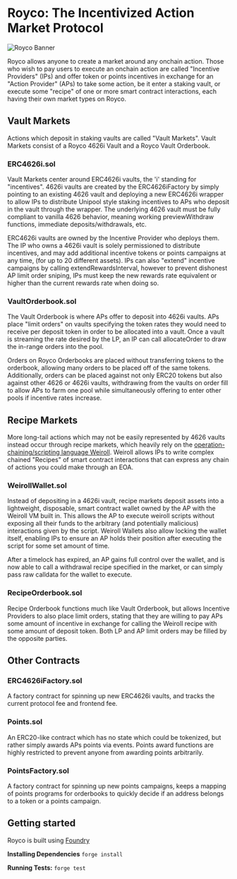 # Royco: The Incentivized Action Market Protocol
![Royco Banner](./roycobanner.png)

Royco allows anyone to create a market around any onchain action. Those who wish to pay users to execute an onchain action are called "Incentive Providers" (IPs) and offer token or points incentives in exchange for an "Action Provider" (APs) to take some action, be it enter a staking vault, or execute some "recipe" of one or more smart contract interactions, each having their own market types on Royco.

## Vault Markets
Actions which deposit in staking vaults are called "Vault Markets". Vault Markets consist of a Royco 4626i Vault and a Royco Vault Orderbook.
### ERC4626i.sol
Vault Markets center around ERC4626i vaults, the 'i' standing for "incentives". 4626i vaults are created by the ERC4626iFactory by simply pointing to an existing 4626 vault and deploying a new ERC4626i wrapper to allow IPs to distribute Unipool style staking incentives to APs who deposit in the vault through the wrapper. The underlying 4626 vault must be fully compliant to vanilla 4626 behavior, meaning working previewWithdraw functions, immediate deposits/withdrawals, etc.

ERC4626i vaults are owned by the Incentive Provider who deploys them. The IP who owns a 4626i vault is solely permissioned to distribute incentives, and may add additional incentive tokens or points campaigns at any time, (for up to 20 different assets). IPs can also "extend" incentive campaigns by calling extendRewardsInterval, however to prevent dishonest AP limit order sniping, IPs must keep the new rewards rate equivalent or higher than the current rewards rate when doing so.

### VaultOrderbook.sol
The Vault Orderbook is where APs offer to deposit into 4626i vaults. APs place "limit orders" on vaults specifying the token rates they would need to receive per deposit token in order to be allocated into a vault. Once a vault is streaming the rate desired by the LP, an IP can call allocateOrder to draw the in-range orders into the pool.

Orders on Royco Orderbooks are placed without transferring tokens to the orderbook, allowing many orders to be placed off of the same tokens. Additionally, orders can be placed against not only ERC20 tokens but also against other 4626 or 4626i vaults, withdrawing from the vaults on order fill to allow APs to farm one pool while simultaneously offering to enter other pools if incentive rates increase.

## Recipe Markets
More long-tail actions which may not be easily represented by 4626 vaults instead occur through recipe markets, which heavily rely on the [operation-chaining/scripting language Weiroll](https://github.com/weiroll/weiroll). Weiroll allows IPs to write complex chained "Recipes" of smart contract interactions that can express any chain of actions you could make through an EOA.

### WeirollWallet.sol
Instead of depositing in a 4626i vault, recipe markets deposit assets into a lightweight, disposable, smart contract wallet owned by the AP with the Weiroll VM built in. This allows the AP to execute weiroll scripts without exposing all their funds to the arbitrary (and potentially malicious) interactions given by the script. Weiroll Wallets also allow locking the wallet itself, enabling IPs to ensure an AP holds their position after executing the script for some set amount of time. 

After a timelock has expired, an AP gains full control over the wallet, and is now able to call a withdrawal recipe specified in the market, or can simply pass raw calldata for the wallet to execute.

### RecipeOrderbook.sol
Recipe Orderbook functions much like Vault Orderbook, but allows Incentive Providers to also place limit orders, stating that they are willing to pay APs some amount of incentive in exchange for calling the Weiroll recipe with some amount of deposit token. Both LP and AP limit orders may be filled by the opposite parties.

## Other Contracts

### ERC4626iFactory.sol
A factory contract for spinning up new ERC4626i vaults, and tracks the current protocol fee and frontend fee.

### Points.sol
An ERC20-like contract which has no state which could be tokenized, but rather simply awards APs points via events. Points award functions are highly restricted to prevent anyone from awarding points arbitrarily.

### PointsFactory.sol
A factory contract for spinning up new points campaigns, keeps a mapping of points programs for orderbooks to quickly decide if an address belongs to a token or a points campaign.

## Getting started
Royco is built using [Foundry](https://github.com/foundry-rs/foundry)

**Installing Dependencies** ``` forge install ```

**Running Tests:** ``` forge test ```
